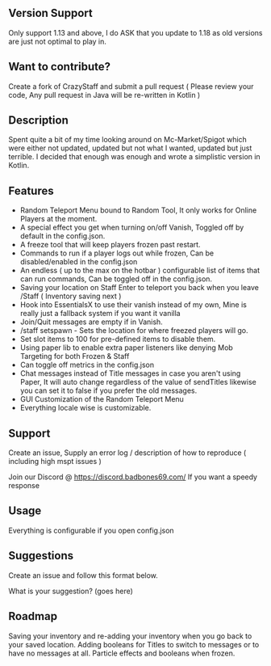 ## Version Support
Only support 1.13 and above, I do ASK that you update to 1.18 as old versions are just not optimal to play in.

## Want to contribute?
Create a fork of CrazyStaff and submit a pull request ( Please review your code, Any pull request in Java will be re-written in Kotlin )

## Description
Spent quite a bit of my time looking around on Mc-Market/Spigot which were either not updated, updated but not what I wanted, updated but just terrible. I decided that enough was enough and wrote a simplistic version in Kotlin. 

## Features

- Random Teleport Menu bound to Random Tool, It only works for Online Players at the moment.
- A special effect you get when turning on/off Vanish, Toggled off by default in the config.json.
- A freeze tool that will keep players frozen past restart.
- Commands to run if a player logs out while frozen, Can be disabled/enabled in the config.json
- An endless ( up to the max on the hotbar ) configurable list of items that can run commands, Can be toggled off in the config.json.
- Saving your location on Staff Enter to teleport you back when you leave /Staff ( Inventory saving next )
- Hook into EssentialsX to use their vanish instead of my own, Mine is really just a fallback system if you want it vanilla
- Join/Quit messages are empty if in Vanish.
- /staff setspawn - Sets the location for where freezed players will go.
- Set slot items to 100 for pre-defined items to disable them.
- Using paper lib to enable extra paper listeners like denying Mob Targeting for both Frozen & Staff
- Can toggle off metrics in the config.json
- Chat messages instead of Title messages in case you aren't using Paper, It will auto change regardless of the value of sendTitles likewise you can set it to false if you prefer the old messages.
- GUI Customization of the Random Teleport Menu
- Everything locale wise is customizable.

## Support
Create an issue, Supply an error log / description of how to reproduce ( including high mspt issues )

Join our Discord @ https://discord.badbones69.com/ If you want a speedy response

## Usage
Everything is configurable if you open config.json

## Suggestions
Create an issue and follow this format below.

What is your suggestion? (goes here)

## Roadmap
Saving your inventory and re-adding your inventory when you go back to your saved location.
Adding booleans for Titles to switch to messages or to have no messages at all.
Particle effects and booleans when frozen.
